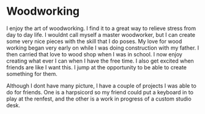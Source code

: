 # Woodworking

I enjoy the art of woodworking. I find it to a great way to relieve stress from day to day life. 
I wouldnt call myself a master woodworker, but I can create some very nice pieces with the skill that I do poses.
My love for wood working began very early on while I was doing construction with my father.
I then carried that love to wood shop when I was in school. I now enjoy creating what ever I can when I have the free time. 
I also get excited when friends are like I want this. I jump at the opportunity to be able to create something for them.

Although I dont have many picture, I have a couple of projects I was able to do for friends. One is a harpsicord so my friend could put a keyboard in to play at the renfest, and the other is a work in progress of a custom studio desk.


